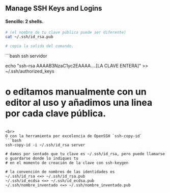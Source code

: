 ## Manage SSH Keys and Logins
#### Sencillo: 2 shells.
```bash
# (el nombre de tu clave pública puede ser diferente)
cat ~/.ssh/id_rsa.pub

# copia la salida del comando.
```
<div></div>
```bash
ssh servidor

echo "ssh-rsa AAAAB3NzaC1yc2EAAAA....[LA CLAVE ENTERA]" >> ~/.ssh/authorized_keys

# o editamos manualmente con un editor al uso y añadimos una linea por cada clave pública.
```

<br>
O con la herramienta por excelencia de OpenSSH `ssh-copy-id`
```bash
ssh-copy-id -i ~/.ssh/id_rsa server

# damos por sentado que tu clave es ~/.ssh/id_rsa, pero puede llamarse o guardarse donde lo indiques tu
# en el momento de creación de la clave con ssh-keygen

# la convención de nombres de las identidades es
~/.ssh/id_rsa <=> ~/.ssh/id_rsa.pub
~/.ssh/id_ecdsa <=> ~/.ssh/id_ecdsa.pub
~/.ssh/nombre_inventado <=> ~/.ssh/nombre_inventado.pub
```
